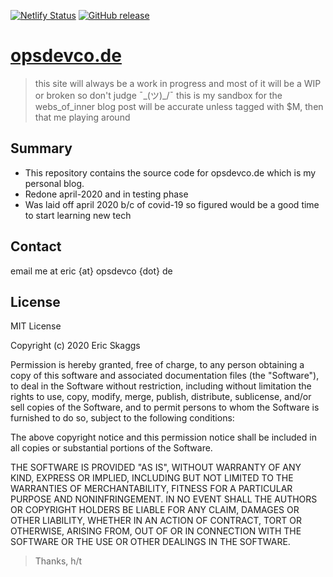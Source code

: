[![Netlify Status](https://api.netlify.com/api/v1/badges/6219ba94-4e26-4471-b8f0-5fd79aa778f6/deploy-status)](https://app.netlify.com/sites/clever-wilson-ce2f25/deploys)
[![GitHub release](https://img.shields.io/github/release/erskaggs/opsdevcode/all.svg)](https://GitHub.com/erskaggs/opsdevcode/releases/)

# [opsdevco.de](https://opsdevco.de)

> this site will always be a work in progress and most of it will be a WIP or broken so don't judge ¯\_(ツ)_/¯
> this is my sandbox for the webs_of_inner
> blog post will be accurate unless tagged with $M, then that me playing around

## Summary

* This repository contains the source code for opsdevco.de which is my personal blog.
* Redone april-2020 and in testing phase
* Was laid off april 2020 b/c of covid-19 so figured would be a good time to start learning new tech

## Contact

email me at eric {at} opsdevco {dot} de

## License

MIT License

Copyright (c) 2020 Eric Skaggs

Permission is hereby granted, free of charge, to any person obtaining a copy of this software and associated documentation files (the "Software"), to deal in the Software without restriction, including without limitation the rights to use, copy, modify, merge, publish, distribute, sublicense, and/or sell copies of the Software, and to permit persons to whom the Software is furnished to do so, subject to the following conditions:

The above copyright notice and this permission notice shall be included in all copies or substantial portions of the Software.

THE SOFTWARE IS PROVIDED "AS IS", WITHOUT WARRANTY OF ANY KIND, EXPRESS OR IMPLIED, INCLUDING BUT NOT LIMITED TO THE WARRANTIES OF MERCHANTABILITY, FITNESS FOR A PARTICULAR PURPOSE AND NONINFRINGEMENT. IN NO EVENT SHALL THE AUTHORS OR COPYRIGHT HOLDERS BE LIABLE FOR ANY CLAIM, DAMAGES OR OTHER LIABILITY, WHETHER IN AN ACTION OF CONTRACT, TORT OR OTHERWISE, ARISING FROM, OUT OF OR IN CONNECTION WITH THE SOFTWARE OR THE USE OR OTHER DEALINGS IN THE SOFTWARE.

> Thanks, h/t